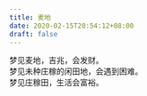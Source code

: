 ```yaml
---
title: 麦地
date: 2020-02-15T20:54:12+08:00
draft: false
---
```


梦见麦地，吉兆，会发财。<br>
梦见未种庄稼的闲田地，会遇到困难。<br>
梦见庄稼田，生活会富裕。<br>
